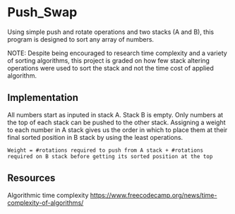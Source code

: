 # Push_Swap
Using simple push and rotate operations and two stacks (A and B), this program is designed to sort any array of numbers.

NOTE: Despite being encouraged to research time complexity and a variety of sorting algorithms, this project is graded on how few stack altering operations were used to sort the stack and not the time cost of applied algorithm.

## Implementation
All numbers start as inputed in stack A. Stack B is empty.
Only numbers at the top of each stack can be pushed to the other stack.
Assigning a weight to each number in A stack gives us the order in which to place them at their final sorted position in B stack by using the least operations.

	Weight = #rotations required to push from A stack + #rotations required on B stack before getting its sorted position at the top

## Resources
Algorithmic time complexity https://www.freecodecamp.org/news/time-complexity-of-algorithms/
